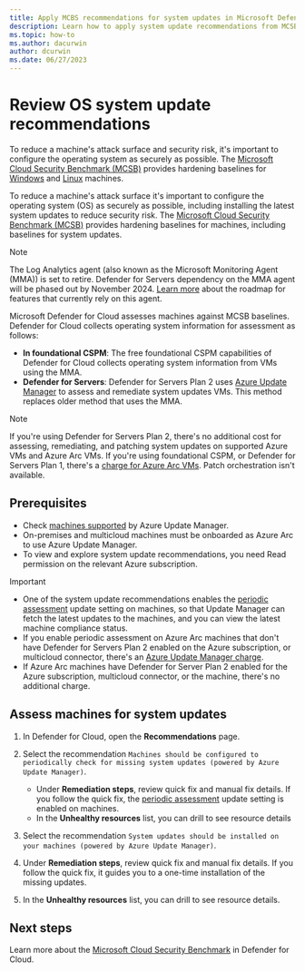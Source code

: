 ```yaml
---
title: Apply MCBS recommendations for system updates in Microsoft Defender for Cloud
description: Learn how to apply system update recommendations from MCSB in Microsoft Defender for Cloud
ms.topic: how-to
ms.author: dacurwin
author: dcurwin
ms.date: 06/27/2023
---
```


# Review OS system update recommendations

To reduce a machine's attack surface and security risk, it's important to configure the operating system as securely as possible. The [Microsoft Cloud Security Benchmark (MCSB)](/security/benchmark/azure/introduction) provides hardening baselines for [Windows](/azure/governance/policy/samples/guest-configuration-baseline-windows) and [Linux](/azure/governance/policy/samples/guest-configuration-baseline-linux) machines.


To reduce a machine's attack surface it's important to configure the operating system (OS) as securely as possible, including installing the latest system updates to reduce security risk. The [Microsoft Cloud Security Benchmark (MCSB)](/security/benchmark/azure/introduction) provides hardening baselines for machines, including baselines for system updates.

> [!NOTE]
> The Log Analytics agent (also known as the Microsoft Monitoring Agent (MMA)) is set to retire. Defender for Servers dependency on the MMA agent will be phased out by November 2024. [Learn more](prepare-deprecation-log-analytics-mma-agent.md) about the roadmap for features that currently rely on this agent.

Microsoft Defender for Cloud assesses machines against MCSB baselines. Defender for Cloud collects operating system information for assessment as follows:

- **In foundational CSPM**: The free foundational CSPM capabilities of Defender for Cloud collects operating system information from VMs using the MMA.
- **Defender for Servers**: Defender for Servers Plan 2 uses [Azure Update Manager](/azure/update-manager/overview) to assess and remediate system updates VMs. This method replaces older method that uses the MMA.

> [!NOTE]
> If you're using Defender for Servers Plan 2, there's no additional cost for assessing, remediating, and patching system updates on supported Azure VMs and Azure Arc VMs.
> If you're using foundational CSPM, or Defender for Servers Plan 1, there's a [charge for Azure Arc VMs](https://azure.microsoft.com/pricing/details/azure-update-management-center/). Patch orchestration isn't available.


## Prerequisites

- Check [machines supported](/azure/update-manager/support-matrix) by Azure Update Manager.
- On-premises and multicloud machines must be onboarded as Azure Arc to use Azure Update Manager.
- To view and explore system update recommendations, you need Read permission on the relevant Azure subscription.

> [!IMPORTANT]
> - One of the system update recommendations enables the [periodic assessment](/azure/update-manager/assessment-options#periodic-assessment) update setting on machines, so that Update Manager can fetch the latest updates to the machines, and you can view the latest machine compliance status.
> - If you enable periodic assessment on Azure Arc machines that don't have Defender for Servers Plan 2 enabled on the Azure subscription, or multicloud connector, there's an [Azure Update Manager charge](https://azure.microsoft.com/pricing/details/azure-update-management-center/).
> - If Azure Arc machines have Defender for Server Plan 2 enabled for the Azure subscription, multicloud connector, or the machine, there's no additional charge.
> 

## Assess machines for system updates

1. In Defender for Cloud, open the **Recommendations** page.
1. Select the recommendation ```Machines should be configured to periodically check for missing system updates (powered by Azure Update Manager)```.

    - Under **Remediation steps**, review quick fix and manual fix details. If you follow the quick fix, the [periodic assessment](/azure/update-manager/assessment-options#periodic-assessment) update setting is enabled on machines.
    - In the **Unhealthy resources** list, you can drill to see resource details

1. Select the recommendation ```System updates should be installed on your machines (powered by Azure Update Manager)```. 

1. Under **Remediation steps**, review quick fix and manual fix details. If you follow the quick fix,  it guides you to a one-time installation of the missing updates.
1. In the **Unhealthy resources** list, you can drill to see resource details.

## Next steps
Learn more about the [Microsoft Cloud Security Benchmark](concept-regulatory-compliance.md) in Defender for Cloud.
